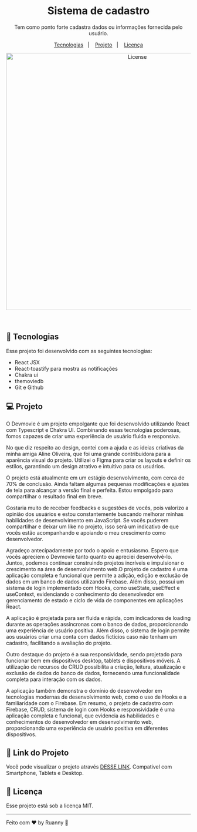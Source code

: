 <h1 align="center">Sistema de cadastro</h1>

<p align="center">
Tem como ponto forte cadastra dados ou informações fornecida pelo usuário.
</p>

<p align="center">
  <a href="#-tecnologias">Tecnologias</a>&nbsp;&nbsp;&nbsp;|&nbsp;&nbsp;&nbsp;
  <a href="#-projeto">Projeto</a>&nbsp;&nbsp;&nbsp;|&nbsp;&nbsp;&nbsp;
  <a href="#memo-licença">Licença</a>
</p>

<p align="center">
  <img alt="License" src="https://github.com/ruannysil/tela-login/assets/84647446/b8e29ed3-9417-4b10-8703-09fe40ef5bfb"
 width="700px">
</p>

<br>

## 🚀 Tecnologias

Esse projeto foi desenvolvido com as seguintes tecnologias:

- React JSX
- React-toastify para mostra as notificações
- Chakra ui
- themoviedb
- Git e Github

## 💻 Projeto

O Devmovie é um projeto empolgante que foi desenvolvido utilizando React com Typescript e Chakra UI. Combinando essas tecnologias poderosas, fomos capazes de criar uma experiência de usuário fluida e responsiva.

No que diz respeito ao design, contei com a ajuda e as ideias criativas da minha amiga Aline Oliveira, que foi uma grande contribuidora para a aparência visual do projeto. Utilizei o Figma para criar os layouts e definir os estilos, garantindo um design atrativo e intuitivo para os usuários.

O projeto está atualmente em um estágio desenvolvimento, com cerca de 70% de conclusão. Ainda faltam algumas pequenas modificações e ajustes de tela para alcançar a versão final e perfeita. Estou empolgado para compartilhar o resultado final em breve.

Gostaria muito de receber feedbacks e sugestões de vocês, pois valorizo a opinião dos usuários e estou constantemente buscando melhorar minhas habilidades de desenvolvimento em JavaScript. Se vocês puderem compartilhar e deixar um like no projeto, isso será um indicativo de que vocês estão acompanhando e apoiando o meu crescimento como desenvolvedor.

Agradeço antecipadamente por todo o apoio e entusiasmo. Espero que vocês apreciem o Devmovie tanto quanto eu apreciei desenvolvê-lo. Juntos, podemos continuar construindo projetos incríveis e impulsionar o crescimento na área de desenvolvimento web.O projeto de cadastro é uma aplicação completa e funcional que permite a adição, edição e exclusão de dados em um banco de dados utilizando Firebase. Além disso, possui um sistema de login implementado com Hooks, como useState, useEffect e useContext, evidenciando o conhecimento do desenvolvedor em gerenciamento de estado e ciclo de vida de componentes em aplicações React.

A aplicação é projetada para ser fluida e rápida, com indicadores de loading durante as operações assíncronas com o banco de dados, proporcionando uma experiência de usuário positiva. Além disso, o sistema de login permite aos usuários criar uma conta com dados fictícios caso não tenham um cadastro, facilitando a avaliação do projeto.

Outro destaque do projeto é a sua responsividade, sendo projetado para funcionar bem em dispositivos desktop, tablets e dispositivos móveis. A utilização de recursos de CRUD possibilita a criação, leitura, atualização e exclusão de dados do banco de dados, fornecendo uma funcionalidade completa para interação com os dados.

A aplicação também demonstra o domínio do desenvolvedor em tecnologias modernas de desenvolvimento web, como o uso de Hooks e a familiaridade com o Firebase. Em resumo, o projeto de cadastro com Firebase, CRUD, sistema de login com Hooks e responsividade é uma aplicação completa e funcional, que evidencia as habilidades e conhecimentos do desenvolvedor em desenvolvimento web, proporcionando uma experiência de usuário positiva em diferentes dispositivos.

## 🔖 Link do Projeto

Você pode visualizar o projeto através [DESSE LINK](https://devmovie.vercel.app/). Compativel com Smartphone, Tablets e Desktop.


## :memo: Licença

Esse projeto está sob a licença MIT.

---

Feito com ♥ by Ruanny :wave:
